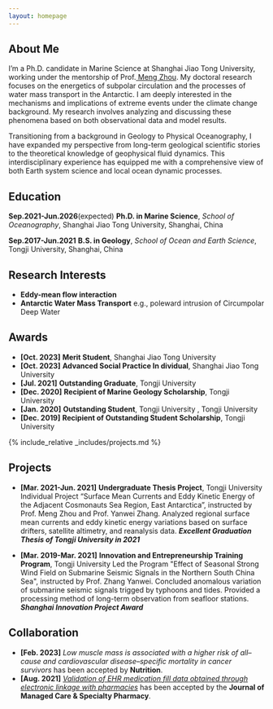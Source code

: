 ```yaml
---
layout: homepage
---
```


## About Me
<!-- I'm a <a href="https://med.nyu.edu/departments-institutes/population-health/divisions-sections-centers/biostatistics/" target="_blank"> Statistics</a> Ph.D. candidate at <a href="https://www.nyu.edu/" target="_blank"> Shanghai Jiao Tong University</a>, -->
I’m a Ph.D. candidate in Marine Science at Shanghai Jiao Tong University, working under the mentorship of Prof.<a href="https://soo.sjtu.edu.cn/en/szjyry/3594.html" target="_blank"> Meng Zhou</a>. My doctoral research focuses on the energetics of subpolar circulation and the processes of water mass transport in the Antarctic. I am deeply interested in the mechanisms and implications of extreme events under the climate change background. My research involves analyzing and discussing these phenomena based on both observational data and model results.

Transitioning from a background in Geology to Physical Oceanography, I have expanded my perspective from long-term geological scientific stories to the theoretical knowledge of geophysical fluid dynamics. This interdisciplinary experience has equipped me with a comprehensive view of both Earth system science and local ocean dynamic processes.

## Education
**Sep.2021-Jun.2026**(expected)   **Ph.D. in Marine Science**, *School of Oceanography*, Shanghai Jiao Tong University, Shanghai, China
     
**Sep.2017-Jun.2021**   **B.S. in Geology**, *School of Ocean and Earth Science*, Tongji University, Shanghai, China


## Research Interests
- **Eddy-mean flow interaction** 
- **Antarctic Water Mass Transport** e.g., poleward intrusion of Circumpolar Deep Water  


## Awards
- **[Oct. 2023]** **Merit Student**, Shanghai Jiao Tong University
- **[Oct. 2023]** **Advanced Social Practice In dividual**, Shanghai Jiao Tong University
- **[Jul. 2021]** **Outstanding Graduate**, Tongji University
- **[Dec. 2020]** **Recipient of Marine Geology Scholarship**, Tongji University
- **[Jan. 2020]** **Outstanding Student**, Tongji University , Tongji University
- **[Dec. 2019]** **Recipient of Outstanding Student Scholarship**, Tongji University


<!-- {% include_relative _includes/publications.md %} -->

{% include_relative _includes/projects.md %}



## Projects
- **[Mar. 2021-Jun. 2021]** **Undergraduate Thesis Project**, Tongji University
 Individual Project “Surface Mean Currents and Eddy Kinetic Energy of the Adjacent Cosmonauts Sea Region, East Antarctica”, instructed by Prof. Meng Zhou and Prof. Yanwei Zhang.
 Analyzed regional surface mean currents and eddy kinetic energy variations based on surface drifters, satellite altimetry, and reanalysis data.
 ***Excellent Graduation Thesis of Tongji University in 2021***</a>

- **[Mar. 2019-Mar. 2021]** **Innovation and Entrepreneurship Training Program**, Tongji University
 Led the Program "Effect of Seasonal Strong Wind Field on Submarine Seismic Signals in the Northern South China Sea", instructed by Prof. Zhang Yanwei.
 Concluded anomalous variation of submarine seismic signals trigged by typhoons and tides.
 Provided a processing method of long-term observation from seafloor stations.
 ***Shanghai Innovation Project Award***




## Collaboration
- **[Feb. 2023]** *Low muscle mass is associated with a higher risk of all–cause and cardiovascular disease–specific mortality in cancer survivors*</a> has been accepted by **Nutrition**. 
- **[Aug. 2021]** <a href="https://www.jmcp.org/doi/full/10.18553/jmcp.2021.27.10.1482" target="_blank">*Validation of EHR medication fill data obtained through electronic linkage with pharmacies*</a> has been accepted by the **Journal of Managed Care & Specialty Pharmacy**.




<!-- {% include_relative _includes/services.md %} -->



